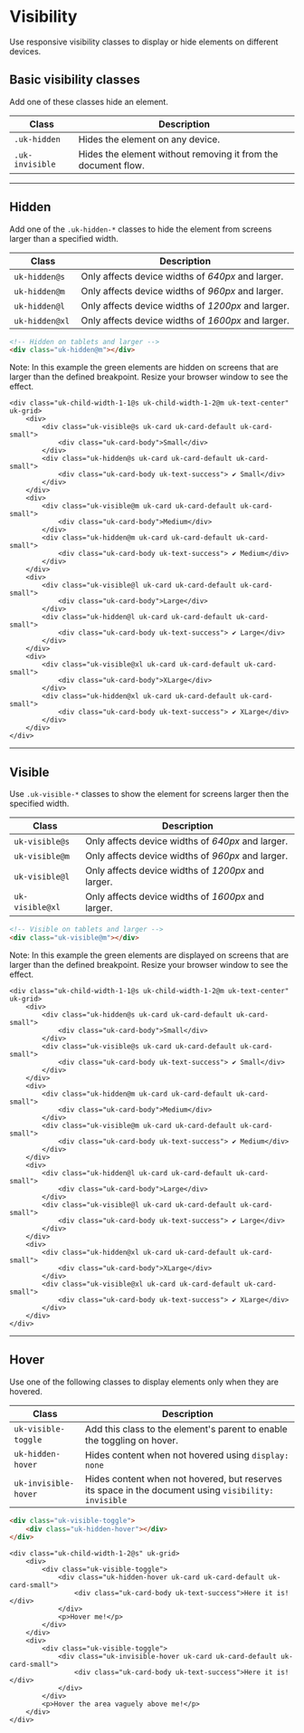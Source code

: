 # Visibility

<p class="uk-text-lead">Use responsive visibility classes to display or hide elements on different devices.</p>

## Basic visibility classes

Add one of these classes hide an element.

| Class	| Description |
| --- | --- |
| `.uk-hidden`	| Hides the element on any device. |
| `.uk-invisible`	| Hides the element without removing it from the document flow. |

*** 

## Hidden

Add one of the `.uk-hidden-*` classes to hide the element from screens larger than a specified width. 

| Class	| Description |
| --- | --- |
| `uk-hidden@s` | Only affects device widths of _640px_ and larger. |
| `uk-hidden@m` | Only affects device widths of _960px_ and larger. |
| `uk-hidden@l` | Only affects device widths of _1200px_ and larger. |
| `uk-hidden@xl` | Only affects device widths of _1600px_ and larger. |

```html
<!-- Hidden on tablets and larger -->
<div class="uk-hidden@m"></div>
```


Note: In this example the green elements are hidden on screens that are larger than the defined breakpoint. Resize your browser window to see the effect.

```example
<div class="uk-child-width-1-1@s uk-child-width-1-2@m uk-text-center" uk-grid>
    <div>
        <div class="uk-visible@s uk-card uk-card-default uk-card-small">
            <div class="uk-card-body">Small</div>
        </div>
        <div class="uk-hidden@s uk-card uk-card-default uk-card-small">
            <div class="uk-card-body uk-text-success"> ✔ Small</div>
        </div>
    </div>
    <div>
        <div class="uk-visible@m uk-card uk-card-default uk-card-small">
            <div class="uk-card-body">Medium</div>
        </div>
        <div class="uk-hidden@m uk-card uk-card-default uk-card-small">
            <div class="uk-card-body uk-text-success"> ✔ Medium</div>
        </div>
    </div>
    <div>
        <div class="uk-visible@l uk-card uk-card-default uk-card-small">
            <div class="uk-card-body">Large</div>
        </div>
        <div class="uk-hidden@l uk-card uk-card-default uk-card-small">
            <div class="uk-card-body uk-text-success"> ✔ Large</div>
        </div>
    </div>
    <div>
        <div class="uk-visible@xl uk-card uk-card-default uk-card-small">
            <div class="uk-card-body">XLarge</div>
        </div>
        <div class="uk-hidden@xl uk-card uk-card-default uk-card-small">
            <div class="uk-card-body uk-text-success"> ✔ XLarge</div>
        </div>
    </div>
</div>
```

***

## Visible

Use `.uk-visible-*` classes to show the element for screens larger then the specified width. 

| Class	| Description |
| --- | --- |
| `uk-visible@s` |  Only affects device widths of _640px_ and larger. |
| `uk-visible@m` | Only affects device widths of _960px_ and larger. |
| `uk-visible@l` | Only affects device widths of _1200px_ and larger. |
| `uk-visible@xl` | Only affects device widths of _1600px_ and larger. |

```html
<!-- Visible on tablets and larger -->
<div class="uk-visible@m"></div>
```

Note: In this example the green elements are displayed on screens that are larger than the defined breakpoint. Resize your browser window to see the effect.

```example
<div class="uk-child-width-1-1@s uk-child-width-1-2@m uk-text-center" uk-grid>
    <div>
        <div class="uk-hidden@s uk-card uk-card-default uk-card-small">
            <div class="uk-card-body">Small</div>
        </div>
        <div class="uk-visible@s uk-card uk-card-default uk-card-small">
            <div class="uk-card-body uk-text-success"> ✔ Small</div>
        </div>
    </div>
    <div>
        <div class="uk-hidden@m uk-card uk-card-default uk-card-small">
            <div class="uk-card-body">Medium</div>
        </div>
        <div class="uk-visible@m uk-card uk-card-default uk-card-small">
            <div class="uk-card-body uk-text-success"> ✔ Medium</div>
        </div>
    </div>
    <div>
        <div class="uk-hidden@l uk-card uk-card-default uk-card-small">
            <div class="uk-card-body">Large</div>
        </div>
        <div class="uk-visible@l uk-card uk-card-default uk-card-small">
            <div class="uk-card-body uk-text-success"> ✔ Large</div>
        </div>
    </div>
    <div>
        <div class="uk-hidden@xl uk-card uk-card-default uk-card-small">
            <div class="uk-card-body">XLarge</div>
        </div>
        <div class="uk-visible@xl uk-card uk-card-default uk-card-small">
            <div class="uk-card-body uk-text-success"> ✔ XLarge</div>
        </div>
    </div>
</div>
```

***

## Hover

Use one of the following classes to display elements only when they are hovered.

| Class	| Description |
| --- | --- |
| `uk-visible-toggle` | Add this class to the element's parent to enable the toggling on hover. |
| `uk-hidden-hover` | Hides content when not hovered using `display: none` |
| `uk-invisible-hover` | Hides content when not hovered, but reserves its space in the document using `visibility: invisible` |

```html
<div class="uk-visible-toggle">
    <div class="uk-hidden-hover"></div>
</div>
```

```example
<div class="uk-child-width-1-2@s" uk-grid>
    <div>
        <div class="uk-visible-toggle">
            <div class="uk-hidden-hover uk-card uk-card-default uk-card-small">
                <div class="uk-card-body uk-text-success">Here it is!</div>
            </div>
            <p>Hover me!</p>
        </div>
    </div>
    <div>
        <div class="uk-visible-toggle">
            <div class="uk-invisible-hover uk-card uk-card-default uk-card-small">
                <div class="uk-card-body uk-text-success">Here it is!</div>
            </div>
        </div>
        <p>Hover the area vaguely above me!</p>
    </div>
</div>


```
